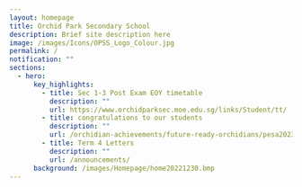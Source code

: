 ```yaml
---
layout: homepage
title: Orchid Park Secondary School
description: Brief site description here
image: /images/Icons/OPSS_Logo_Colour.jpg
permalink: /
notification: ""
sections:
  - hero:
      key_highlights:
        - title: Sec 1-3 Post Exam EOY timetable
          description: ""
          url: https://www.orchidparksec.moe.edu.sg/links/Student/tt/
        - title: congratulations to our students
          description: ""
          url: /orchidian-achievements/future-ready-orchidians/pesa2023/
        - title: Term 4 Letters
          description: ""
          url: /announcements/
      background: /images/Homepage/home20221230.bmp
---
```

